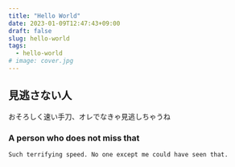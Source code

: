 ```yaml
---
title: "Hello World"
date: 2023-01-09T12:47:43+09:00
draft: false
slug: hello-world
tags:
  - hello-world
# image: cover.jpg
---
```


## 見逃さない人

おそろしく速い手刀、オレでなきゃ見逃しちゃうね

### A person who does not miss that

```
Such terrifying speed. No one except me could have seen that.
```
